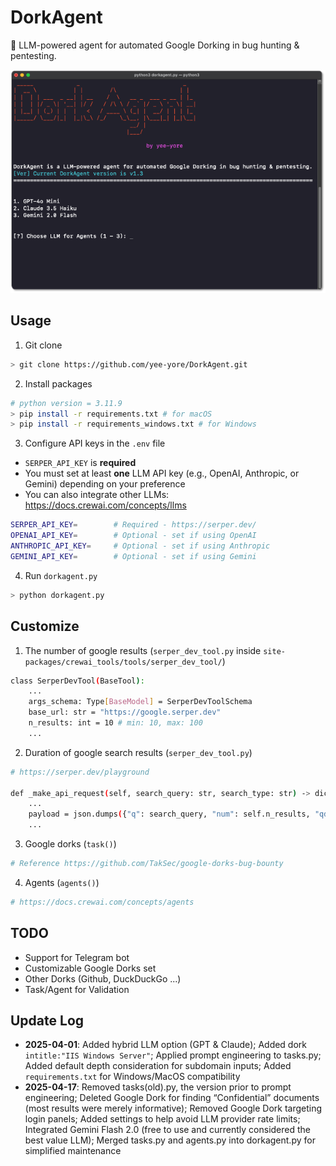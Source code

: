 # DorkAgent
🤖 LLM-powered agent for automated Google Dorking in bug hunting &amp; pentesting.

<img src="banner.png" alt="banner" width="700">                   
                                                                                                    
## Usage
1. Git clone
```bash
> git clone https://github.com/yee-yore/DorkAgent.git
```

2. Install packages
```bash
# python version = 3.11.9
> pip install -r requirements.txt # for macOS
> pip install -r requirements_windows.txt # for Windows
```

3. Configure API keys in the `.env` file  
- `SERPER_API_KEY` is **required**  
- You must set at least **one** LLM API key (e.g., OpenAI, Anthropic, or Gemini) depending on your preference  
- You can also integrate other LLMs: https://docs.crewai.com/concepts/llms
```bash
SERPER_API_KEY=        # Required - https://serper.dev/
OPENAI_API_KEY=        # Optional - set if using OpenAI
ANTHROPIC_API_KEY=     # Optional - set if using Anthropic
GEMINI_API_KEY=        # Optional - set if using Gemini
```

4. Run `dorkagent.py`
```bash
> python dorkagent.py
```

## Customize
1. The number of google results (`serper_dev_tool.py` inside `site-packages/crewai_tools/tools/serper_dev_tool/`)
```bash
class SerperDevTool(BaseTool):
    ...
    args_schema: Type[BaseModel] = SerperDevToolSchema
    base_url: str = "https://google.serper.dev"
    n_results: int = 10 # min: 10, max: 100
    ...
```
2. Duration of google search results (`serper_dev_tool.py`)

```bash
# https://serper.dev/playground

def _make_api_request(self, search_query: str, search_type: str) -> dict:
    ...
    payload = json.dumps({"q": search_query, "num": self.n_results, "qdr:m"}) # Past week: "qdr:w", Past month: "qdr:m"
    ...
```
3. Google dorks (`task()`)
```bash
# Reference https://github.com/TakSec/google-dorks-bug-bounty
```
4. Agents (`agents()`)
```bash
# https://docs.crewai.com/concepts/agents
```

## TODO
- Support for Telegram bot
- Customizable Google Dorks set
- Other Dorks (Github, DuckDuckGo ...)
- Task/Agent for Validation


## Update Log
- **2025-04-01**: Added hybrid LLM option (GPT & Claude); Added dork `intitle:"IIS Windows Server"`; Applied prompt engineering to tasks.py; Added default depth consideration for subdomain inputs; Added `requirements.txt` for Windows/MacOS compatibility
- **2025-04-17**: Removed tasks(old).py, the version prior to prompt engineering; Deleted Google Dork for finding “Confidential” documents (most results were merely informative); Removed Google Dork targeting login panels; Added settings to help avoid LLM provider rate limits; Integrated Gemini Flash 2.0 (free to use and currently considered the best value LLM); Merged tasks.py and agents.py into dorkagent.py for simplified maintenance